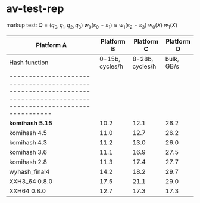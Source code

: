 # av-test-rep

markup test:
$Q = (q_{0}, q_{1}, q_{2}, q_{3})$
$w_{0}(s_{0} \frown s_{1}) \approx w_{1}(s_{2} \frown s_{3})$
$w_{0}(X)$
$w_{1}(X)$

| Platform A                                      | Platform B                     | Platform C     | Platform D     |
|-------------------------------------------------|--------------------------------|----------------|----------------|
|Hash function    |0-15b, cycles/h|8-28b, cycles/h|bulk, GB/s     |0-15b|8-28b|bulk|0-15b|8-28b|bulk|0-15b|8-28b|bulk|
|--------------------------------------------------------------------------------------------------------------------|
|**komihash 5.15**|10.2           |12.1           |26.2           |10.2 |12.0 |26.2|12.3 |14.6 |23.1|12.7 |13.8 |23.3|
|komihash 4.5     |11.0           |12.7           |26.2           |11.1 |12.7 |26.3|18.1 |21.9 |16.4|12.8 |14.4 |22.4|
|komihash 4.3     |11.2           |13.0           |26.0           |11.2 |13.0 |25.9|17.9 |21.6 |16.3|15.3 |16.3 |22.8|
|komihash 3.6     |11.1           |16.9           |27.5           |11.0 |16.3 |27.5|20.1 |24.0 |16.3|16.0 |19.0 |22.3|
|komihash 2.8     |11.3           |17.4           |27.7           |11.1 |17.7 |27.8|21.3 |25.6 |16.2|18.1 |22.3 |23.5|
|wyhash_final4    |14.2           |18.2           |29.7           |14.2 |18.2 |29.8|25.9 |32.9 |12.5|16.2 |19.7 |29.2|
|XXH3_64 0.8.0    |17.5           |21.1           |29.0           |17.7 |21.3 |61.0|21.8 |27.2 |29.6|18.0 |29.3 |51.0|
|XXH64 0.8.0      |12.7           |17.3           |17.3           |12.8 |17.4 |17.1|24.3 |36.6 |8.9 |12.5 |16.4 |18.2|

